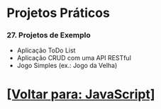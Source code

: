 # Projetos Práticos

### 27. Projetos de Exemplo

- Aplicação ToDo List
- Aplicação CRUD com uma API RESTful
- Jogo Simples (ex.: Jogo da Velha)

# [[Voltar para: JavaScript]](../JavaScript.md)